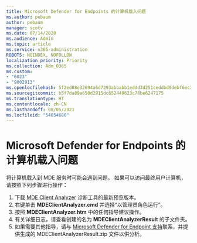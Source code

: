 ```yaml
---
title: Microsoft Defender for Endpoints 的计算机载入问题
ms.author: pebaum
author: pebaum
manager: scotv
ms.date: 07/14/2020
ms.audience: Admin
ms.topic: article
ms.service: o365-administration
ROBOTS: NOINDEX, NOFOLLOW
localization_priority: Priority
ms.collection: Adm_O365
ms.custom:
- "6023"
- "9002913"
ms.openlocfilehash: 5f2ed08e32694a6d7293abbabb1eddd3d251ceddbd9debf6ec3143bb4fed86db
ms.sourcegitcommit: b5f7da89a650d2915dc652449623c78be6247175
ms.translationtype: HT
ms.contentlocale: zh-CN
ms.lasthandoff: 08/05/2021
ms.locfileid: "54054680"
---
```

# <a name="issues-with-onboarding-machines-to-microsoft-defender-for-endpoints"></a>Microsoft Defender for Endpoints 的计算机载入问题

将计算机载入到 MDE 服务时可能会遇到问题。 如果可以访问最终用户计算机，请按照下列步骤进行操作：

1. 下载 [MDE Client Analyzer](https://aka.ms/betamdeanalyzer) 诊断工具的最新预览版本。
2. 右键单击 **MDEClientAnalyzer.cmd** 并选择“以管理员角色运行”。
3. 按照 **MDEClientAnalyzer.htm** 中的任何指导建议操作。
4. 有关详细日志，请查看创建的名为 **MDEClientAnalyzerResult** 的子文件夹。
5. 如果需要其他指导，请与 [Microsoft Defender for Endpoint 支持](https://docs.microsoft.com/windows/security/threat-protection/microsoft-defender-atp/contact-support)联系，并提供生成的 MDEClientAnalyzerResult.zip 文件以供分析。
